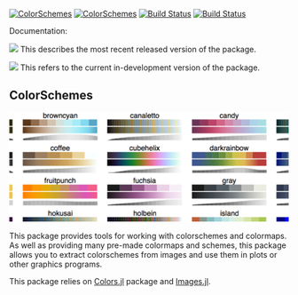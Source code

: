 [![ColorSchemes](http://pkg.julialang.org/badges/ColorSchemes_0.5.svg)](http://pkg.julialang.org/?pkg=ColorSchemes&ver=0.5)
[![ColorSchemes](http://pkg.julialang.org/badges/ColorSchemes_0.6.svg)](http://pkg.julialang.org/?pkg=ColorSchemes&ver=0.6)
[![Build Status](https://travis-ci.org/cormullion/ColorSchemes.jl.svg?branch=master)](https://travis-ci.org/cormullion/ColorSchemes.jl)
[![Build Status](https://ci.appveyor.com/api/projects/status/github/cormullion/ColorSchemes.jl?branch=master&svg=true)](https://ci.appveyor.com/project/cormullion/ColorSchemes-jl)

Documentation:

[![](https://img.shields.io/badge/docs-stable-blue.svg)](https://cormullion/ColorSchemes.jl/stable) This describes the most recent released version of the package.

[![](https://img.shields.io/badge/docs-latest-blue.svg)](https://cormullion/ColorSchemes.jl/latest) This refers to the current in-development version of the package.

## ColorSchemes

![big picture](docs/src/assets/figures/snapshot.png)

This package provides tools for working with colorschemes and colormaps. As well as providing many pre-made colormaps and schemes, this package allows you to extract colorschemes from images and use them in plots or other graphics programs.

This package relies on [Colors.jl](https://github.com/JuliaGraphics/Colors.jl) package and [Images.jl](https://github.com/JuliaImages/Images.jl).
